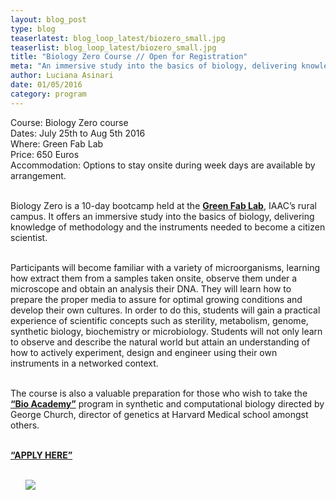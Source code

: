 ```yaml
---
layout: blog_post
type: blog
teaserlatest: blog_loop_latest/biozero_small.jpg
teaserlist: blog_loop_latest/biozero_small.jpg
title: "Biology Zero Course // Open for Registration"
meta: "An immersive study into the basics of biology, delivering knowledge of methodology and the instruments needed to become a citizen scientist." 
author: Luciana Asinari
date: 01/05/2016
category: program
---
```




Course: Biology Zero course
<br>
Dates: July 25th to  Aug 5th 2016
<br>
Where: Green Fab Lab
<br>
Price: 650 Euros 
<br>
Accommodation: Options to stay onsite during week days are available by arrangement.
<br>
<br>

Biology Zero is a 10-day bootcamp held at the **[Green Fab Lab](http://greenfablab.org/)**, IAAC’s rural campus. It offers an immersive study into the basics of biology, delivering knowledge of methodology and the instruments needed to become a citizen scientist. 
<br>
<br>

Participants will become familiar with a variety of microorganisms, learning how extract them from a samples taken onsite, observe them under a microscope and obtain an analysis their DNA. They will learn how to prepare the proper media to assure for optimal growing conditions and develop their own cultures. In order to do this, students will gain a practical experience of scientific concepts such as sterility, metabolism, genome, synthetic biology, biochemistry or microbiology. Students will not only learn to observe and describe the natural world but attain an understanding of how to actively experiment, design and engineer using their own instruments in a networked context. 
<br>
<br>

The course is also a valuable preparation for those who wish to take the **[“Bio Academy”](http://bio.academany.org/)** program in synthetic and computational biology directed by George Church, director of genetics at Harvard Medical school amongst others. 
<br>
<br>

**[“APPLY HERE”](http://fabacademy.org/machform/view.php?id=18871)**
<br>
<br>

<ul><img src= "http://www.fablabbcn.org/img/blog/blog_loop_latest/biozero_web.jpg" align="middle"> </img></ul>

